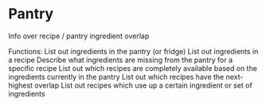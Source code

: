 # Pantry
Info over recipe / pantry ingredient overlap

Functions:
List out ingredients in the pantry (or fridge)
List out ingredients in a recipe
Describe what ingredients are missing from the pantry for a specific recipe
List out which recipes are completely available based on the ingredients currently in the pantry
List out which recipes have the next-highest overlap
List out recipes which use up a certain ingredient or set of ingredients
